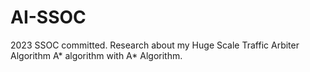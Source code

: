 # AI-SSOC
2023 SSOC committed.
Research about my Huge Scale Traffic Arbiter Algorithm A* algorithm with A* Algorithm.
